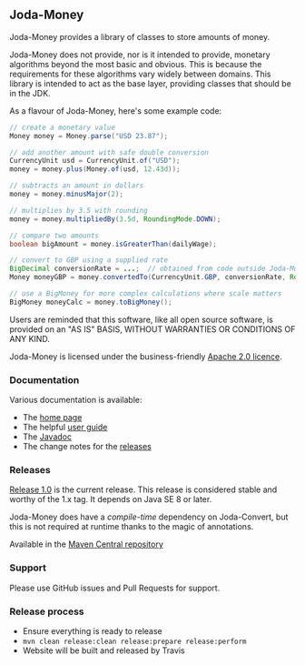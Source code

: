 Joda-Money
----------

Joda-Money provides a library of classes to store amounts of money.

Joda-Money does not provide, nor is it intended to provide, monetary algorithms beyond the most basic and obvious.
This is because the requirements for these algorithms vary widely between domains.
This library is intended to act as the base layer, providing classes that should be in the JDK.

As a flavour of Joda-Money, here's some example code:

```java
// create a monetary value
Money money = Money.parse("USD 23.87");

// add another amount with safe double conversion
CurrencyUnit usd = CurrencyUnit.of("USD");
money = money.plus(Money.of(usd, 12.43d));

// subtracts an amount in dollars
money = money.minusMajor(2);

// multiplies by 3.5 with rounding
money = money.multipliedBy(3.5d, RoundingMode.DOWN);

// compare two amounts
boolean bigAmount = money.isGreaterThan(dailyWage);

// convert to GBP using a supplied rate
BigDecimal conversionRate = ...;  // obtained from code outside Joda-Money
Money moneyGBP = money.convertedTo(CurrencyUnit.GBP, conversionRate, RoundingMode.HALF_EVEN);

// use a BigMoney for more complex calculations where scale matters
BigMoney moneyCalc = money.toBigMoney();
```

Users are reminded that this software, like all open source software, is provided
on an "AS IS" BASIS, WITHOUT WARRANTIES OR CONDITIONS OF ANY KIND.

Joda-Money is licensed under the business-friendly [Apache 2.0 licence](http://www.joda.org/joda-money/license.html).


### Documentation
Various documentation is available:

* The [home page](http://www.joda.org/joda-money/)
* The helpful [user guide](http://www.joda.org/joda-money/userguide.html)
* The [Javadoc](http://www.joda.org/joda-money/apidocs/index.html)
* The change notes for the [releases](http://www.joda.org/joda-money/changes-report.html)


### Releases
[Release 1.0](download.html) is the current release.
This release is considered stable and worthy of the 1.x tag.
It depends on Java SE 8 or later.

Joda-Money does have a *compile-time* dependency on Joda-Convert, but this is not required at runtime
thanks to the magic of annotations.

Available in the [Maven Central repository](http://search.maven.org/#artifactdetails|org.joda|joda-money|1.0|jar)


### Support
Please use GitHub issues and Pull Requests for support.


### Release process

* Ensure everything is ready to release
* `mvn clean release:clean release:prepare release:perform`
* Website will be built and released by Travis
